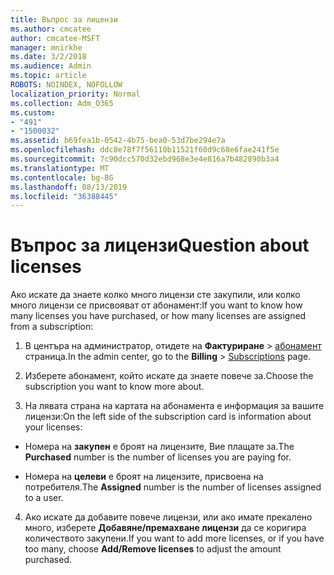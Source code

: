 ```yaml
---
title: Въпрос за лицензи
ms.author: cmcatee
author: cmcatee-MSFT
manager: mnirkhe
ms.date: 3/2/2018
ms.audience: Admin
ms.topic: article
ROBOTS: NOINDEX, NOFOLLOW
localization_priority: Normal
ms.collection: Adm_O365
ms.custom:
- "491"
- "1500032"
ms.assetid: b69fea1b-0542-4b75-bea0-53d7be294e7a
ms.openlocfilehash: ddc8e78f7f56110b11521f60d9c68e6fae241f5e
ms.sourcegitcommit: 7c90dcc570d32ebd968e3e4e816a7b482890b3a4
ms.translationtype: MT
ms.contentlocale: bg-BG
ms.lasthandoff: 08/13/2019
ms.locfileid: "36388445"
---
```

# <a name="question-about-licenses"></a><span data-ttu-id="71e75-102">Въпрос за лицензи</span><span class="sxs-lookup"><span data-stu-id="71e75-102">Question about licenses</span></span>

<span data-ttu-id="71e75-103">Ако искате да знаете колко много лицензи сте закупили, или колко много лицензи се присвояват от абонамент:</span><span class="sxs-lookup"><span data-stu-id="71e75-103">If you want to know how many licenses you have purchased, or how many licenses are assigned from a subscription:</span></span>
  
1. <span data-ttu-id="71e75-104">В центъра на администратор, отидете на **Фактуриране** \> [абонамент](https://go.microsoft.com/fwlink/p/?linkid=842054) страница.</span><span class="sxs-lookup"><span data-stu-id="71e75-104">In the admin center, go to the **Billing** \> [Subscriptions](https://go.microsoft.com/fwlink/p/?linkid=842054) page.</span></span>

2. <span data-ttu-id="71e75-105">Изберете абонамент, който искате да знаете повече за.</span><span class="sxs-lookup"><span data-stu-id="71e75-105">Choose the subscription you want to know more about.</span></span>

3. <span data-ttu-id="71e75-106">На лявата страна на картата на абонамента е информация за вашите лицензи:</span><span class="sxs-lookup"><span data-stu-id="71e75-106">On the left side of the subscription card is information about your licenses:</span></span>

  - <span data-ttu-id="71e75-107">Номера на **закупен** е броят на лицензите, Вие плащате за.</span><span class="sxs-lookup"><span data-stu-id="71e75-107">The **Purchased** number is the number of licenses you are paying for.</span></span>

  - <span data-ttu-id="71e75-108">Номера на **целеви** е броят на лицензите, присвоена на потребителя.</span><span class="sxs-lookup"><span data-stu-id="71e75-108">The **Assigned** number is the number of licenses assigned to a user.</span></span>

4. <span data-ttu-id="71e75-109">Ако искате да добавите повече лицензи, или ако имате прекалено много, изберете **Добавяне/премахване лицензи** да се коригира количеството закупени.</span><span class="sxs-lookup"><span data-stu-id="71e75-109">If you want to add more licenses, or if you have too many, choose **Add/Remove licenses** to adjust the amount purchased.</span></span>